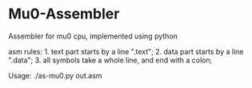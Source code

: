 # Mu0-Assembler
Assembler for mu0 cpu, implemented using python

asm rules:
    1. text part starts by a line ".text";
    2. data part starts by a line ".data";
    3. all symbols take a whole line, and end with a colon;


Usage: ./as-mu0.py out.asm
